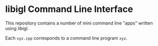 # libigl Command Line Interface

This repository contains a number of mini command line "apps" written using
libigl.

Each `xyz.cpp` corresponds to a command line program `xyz`.

